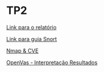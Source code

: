 # TP2

[Link para o relatório](https://www.overleaf.com/6765647835zykkrrgyfqmn)

[Link para guia Snort](http://usuaris.tinet.cat/sag/lsnort.htm)

[Nmap & CVE](https://null-byte.wonderhowto.com/how-to/easily-detect-cves-with-nmap-scripts-0181925/)

[OpenVas - Interpretação Resultados](https://www.securityorb.com/general-security/openvas-term-to-know/)
